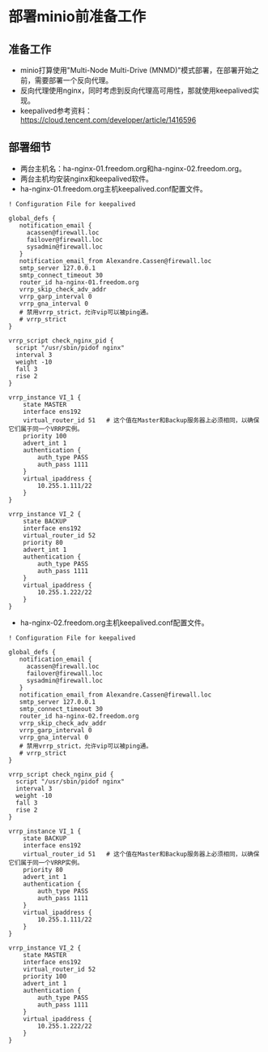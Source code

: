 # 部署minio前准备工作

## 准备工作
- minio打算使用"Multi-Node Multi-Drive (MNMD)"模式部署，在部署开始之前，需要部署一个反向代理。
- 反向代理使用nginx，同时考虑到反向代理高可用性，那就使用keepalived实现。
- keepalived参考资料：https://cloud.tencent.com/developer/article/1416596

## 部署细节
- 两台主机名：ha-nginx-01.freedom.org和ha-nginx-02.freedom.org。
- 两台主机均安装nginx和keepalived软件。
- ha-nginx-01.freedom.org主机keepalived.conf配置文件。
```shell
! Configuration File for keepalived

global_defs {
   notification_email {
     acassen@firewall.loc
     failover@firewall.loc
     sysadmin@firewall.loc
   }
   notification_email_from Alexandre.Cassen@firewall.loc
   smtp_server 127.0.0.1
   smtp_connect_timeout 30
   router_id ha-nginx-01.freedom.org
   vrrp_skip_check_adv_addr
   vrrp_garp_interval 0
   vrrp_gna_interval 0
   # 禁用vrrp_strict，允许vip可以被ping通。
   # vrrp_strict
}

vrrp_script check_nginx_pid {
  script "/usr/sbin/pidof nginx"
  interval 3
  weight -10
  fall 3
  rise 2
}

vrrp_instance VI_1 {
    state MASTER
    interface ens192
    virtual_router_id 51   # 这个值在Master和Backup服务器上必须相同，以确保它们属于同一个VRRP实例。
    priority 100
    advert_int 1
    authentication {
        auth_type PASS
        auth_pass 1111
    }
    virtual_ipaddress {
        10.255.1.111/22
    }
}

vrrp_instance VI_2 {
    state BACKUP
    interface ens192
    virtual_router_id 52
    priority 80
    advert_int 1
    authentication {
        auth_type PASS
        auth_pass 1111
    }
    virtual_ipaddress {
        10.255.1.222/22
    }
}
```
- ha-nginx-02.freedom.org主机keepalived.conf配置文件。
```shell
! Configuration File for keepalived

global_defs {
   notification_email {
     acassen@firewall.loc
     failover@firewall.loc
     sysadmin@firewall.loc
   }
   notification_email_from Alexandre.Cassen@firewall.loc
   smtp_server 127.0.0.1
   smtp_connect_timeout 30
   router_id ha-nginx-02.freedom.org
   vrrp_skip_check_adv_addr
   vrrp_garp_interval 0
   vrrp_gna_interval 0
   # 禁用vrrp_strict，允许vip可以被ping通。
   # vrrp_strict
}

vrrp_script check_nginx_pid {
  script "/usr/sbin/pidof nginx"
  interval 3
  weight -10
  fall 3
  rise 2
}

vrrp_instance VI_1 {
    state BACKUP
    interface ens192
    virtual_router_id 51   # 这个值在Master和Backup服务器上必须相同，以确保它们属于同一个VRRP实例。
    priority 80
    advert_int 1
    authentication {
        auth_type PASS
        auth_pass 1111
    }
    virtual_ipaddress {
        10.255.1.111/22
    }
}

vrrp_instance VI_2 {
    state MASTER
    interface ens192
    virtual_router_id 52
    priority 100
    advert_int 1
    authentication {
        auth_type PASS
        auth_pass 1111
    }
    virtual_ipaddress {
        10.255.1.222/22
    }
}
```